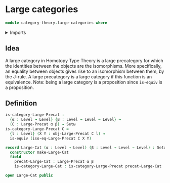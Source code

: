 # Large categories

```agda
module category-theory.large-categories where
```

<details><summary>Imports</summary>

```agda
open import Agda.Primitive using (Setω)

open import category-theory.isomorphisms-large-precategories
open import category-theory.large-precategories

open import foundation.equivalences
open import foundation.universe-levels
```

</details>

## Idea

A large category in Homotopy Type Theory is a large precategory for which the
identities between the objects are the isomorphisms. More specifically, an
equality between objects gives rise to an isomorphism between them, by the
J-rule. A large precategory is a large category if this function is an
equivalence. Note: being a large category is a proposition since `is-equiv` is a
proposition.

## Definition

```agda
is-category-Large-Precat :
  {α : Level → Level} {β : Level → Level → Level} →
  (C : Large-Precat α β) → Setω
is-category-Large-Precat C =
  {l : Level} (X Y : obj-Large-Precat C l) →
  is-equiv (iso-eq-Large-Precat C X Y)

record Large-Cat (α : Level → Level) (β : Level → Level → Level) : Setω where
  constructor make-Large-Cat
  field
    precat-Large-Cat : Large-Precat α β
    is-category-Large-Cat : is-category-Large-Precat precat-Large-Cat

open Large-Cat public
```
